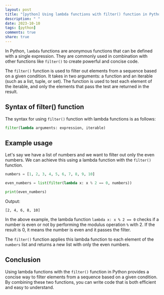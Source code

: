 ```yaml
---
layout: post
title: "[python] Using lambda functions with filter() function in Python"
description: " "
date: 2023-10-10
tags: [python]
comments: true
share: true
---
```


In Python, `lambda` functions are anonymous functions that can be defined with a single expression. They are commonly used in combination with other functions like `filter()` to create powerful and concise code.

The `filter()` function is used to filter out elements from a sequence based on a given condition. It takes in two arguments: a function and an iterable (such as a list, tuple, or set). The function is used to test each element of the iterable, and only the elements that pass the test are returned in the result.

## Syntax of filter() function

The syntax for using `filter()` function with lambda functions is as follows:

```python
filter(lambda arguments: expression, iterable)
```

## Example usage

Let's say we have a list of numbers and we want to filter out only the even numbers. We can achieve this using a lambda function with the `filter()` function.

```python
numbers = [1, 2, 3, 4, 5, 6, 7, 8, 9, 10]

even_numbers = list(filter(lambda x: x % 2 == 0, numbers))

print(even_numbers)
```

Output:
```
[2, 4, 6, 8, 10]
```

In the above example, the lambda function `lambda x: x % 2 == 0` checks if a number is even or not by performing the modulus operation `%` with 2. If the result is 0, it means the number is even and it passes the filter.

The `filter()` function applies this lambda function to each element of the `numbers` list and returns a new list with only the even numbers.

## Conclusion

Using lambda functions with the `filter()` function in Python provides a concise way to filter elements from a sequence based on a given condition. By combining these two functions, you can write code that is both efficient and easy to understand.